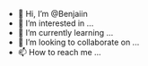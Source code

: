 - 👋 Hi, I’m @Benjaiin
- 👀 I’m interested in ...
- 🌱 I’m currently learning ...
- 💞️ I’m looking to collaborate on ...
- 📫 How to reach me ...

<!---
Benjaiin/Benjaiin is a ✨ special ✨ repository because its `README.md` (this file) appears on your GitHub profile.
You can click the Preview link to take a look at your changes.
--->
